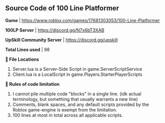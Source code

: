 ## Source Code of 100 Line Platformer

**Game** | https://www.roblox.com/games/17681303053/100-Line-Platformer

**100LP Server** | https://discord.gg/N7x6bT3XAB

**UpSkill Community Server** | https://discord.gg/upskill

**Total Lines used** | 98

**📁 File Locations**
1. Server.lua is a Server-Side Script in game.ServerScriptService
2. Client.lua is a LocalScript in game.Players.StarterPlayerScripts

**📜 Rules of code limitation**
1. I cannot pile multiple code "blocks" in a single line. (idk actual terminology, but something that usually warrants a new line)
2. Comments, blank spaces, and any default scripts provided by the Roblox game-engine is exempt from the limitation.
3. 100 lines at most in total across all applicable scripts.
